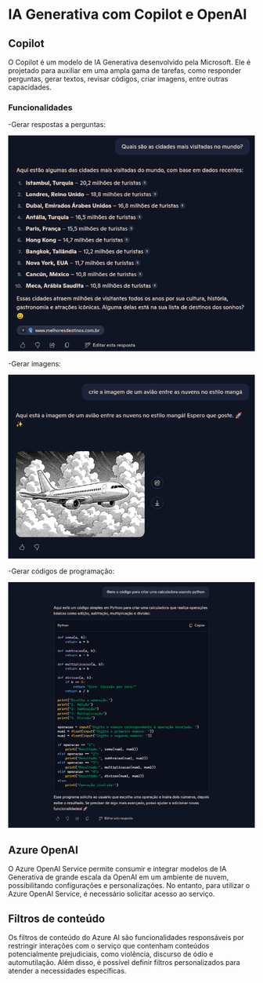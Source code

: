 # IA Generativa com Copilot e OpenAI

## Copilot

  O Copilot é um modelo de IA Generativa desenvolvido pela Microsoft. Ele é projetado para auxiliar em uma ampla gama de tarefas, como responder perguntas, gerar textos, revisar códigos, criar imagens, entre outras capacidades.

### Funcionalidades

-Gerar respostas a perguntas:

![imagem de resposta do Copilot](images/copilot-response.png)

-Gerar imagens:

![Copilot gerando imagem de avião](images/copilot-image.png)

-Gerar códigos de programação: 

![código gerado pelo Copilot](images/copilot-code.png)

## Azure OpenAI

  O Azure OpenAI Service permite consumir e integrar modelos de IA Generativa de grande escala da OpenAI em um ambiente de nuvem, possibilitando configurações e personalizações. No entanto, para utilizar o Azure OpenAI Service, é necessário solicitar acesso ao serviço.

## Filtros de conteúdo

  Os filtros de conteúdo do Azure AI são funcionalidades responsáveis por restringir interações com o serviço que contenham conteúdos potencialmente prejudiciais, como violência, discurso de ódio e automutilação. Além disso, é possível definir filtros personalizados para atender a necessidades específicas.
